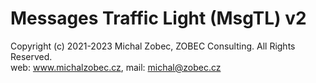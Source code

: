 # Messages Traffic Light (MsgTL) v2

Copyright (c) 2021-2023 Michal Zobec, ZOBEC Consulting. All Rights Reserved.  
web: www.michalzobec.cz, mail: michal@zobec.cz